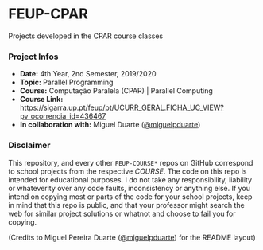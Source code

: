 # FEUP-CPAR
Projects developed in the CPAR course classes

### Project Infos
* **Date:** 4th Year, 2nd Semester, 2019/2020
* **Topic:** Parallel Programming
* **Course:** Computação Paralela (CPAR) | Parallel Computing
* **Course Link:** https://sigarra.up.pt/feup/pt/UCURR_GERAL.FICHA_UC_VIEW?pv_ocorrencia_id=436467
* **In collaboration with:** Miguel Duarte ([@miguelpduarte](https://github.com/miguelpduarte))

### Disclaimer
This repository, and every other `FEUP-COURSE*` repos on GitHub correspond to school projects from the respective *COURSE*. The code on this repo is intended for educational purposes. I do not take any responsibility, liability or whateverity over any code faults, inconsistency or anything else. If you intend on copying most or parts of the code for your school projects, keep in mind that this repo is public, and that your professor might search the web for similar project solutions or whatnot and choose to fail you for copying.

(Credits to Miguel Pereira Duarte ([@miguelpduarte](https://github.com/miguelpduarte)) for the README layout)
